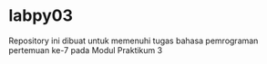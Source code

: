 # labpy03
Repository ini dibuat untuk memenuhi tugas bahasa pemrograman pertemuan ke-7 pada Modul Praktikum 3
